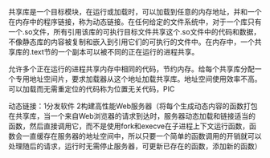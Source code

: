 共享库是一个目标模块，在运行或加载时，可以加载到任意的内存地址，并和一个在内存中的程序链接，称为动态链接。在任何给定的文件系统中，对于一个库只有一个.so文件，所有引用该库的可执行目标文件共享这个.so文件中的代码和数据，不像静态库的内容被复制和嵌入到引用它们的可执行的文件中。在内存中，一个共享库的.text节的一个副本可以被不同的正在运行的进程共享。

允许多个正在运行的进程共享内存中相同的代码，节约内存。给每个共享库分配一个专用地址空间片，要求加载器从这个地址加载共享库。地址空间使用效率不高。
可以加载而无需重定位的代码称为位置无关代码，PIC

动态链接：1分发软件 2构建高性能Web服务器（将每个生成动态内容的函数打包在共享库，当一个来自Web浏览器的请求到达时，服务器动态加载和链接适当的函数，然后直接调用它，而不是使用fork和execve在子进程上下文运行函数，函数会一直缓存在服务器的地址空间中，所以只要一个简单的函数调用的开销就可以处理随后的请求，运行时无需停止服务器，可更新已存在的函数，添加新的函数）
